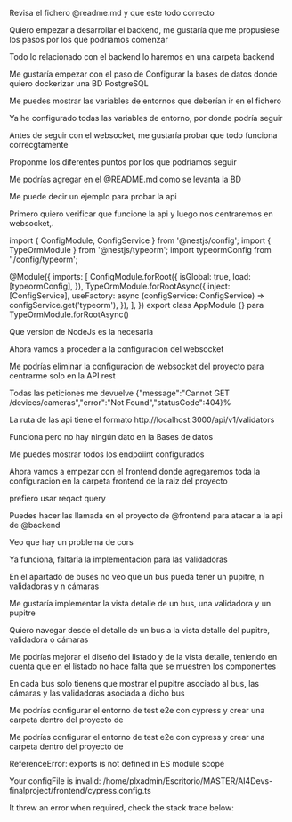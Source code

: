 

Revisa el fichero @readme.md  y que este todo correcto 


Quiero empezar a desarrollar el backend, me gustaría que me propusiese los pasos por los que podríamos comenzar 


Todo lo relacionado con el backend lo haremos en una carpeta backend 


Me gustaría empezar con el paso de Configurar la bases de datos donde quiero dockerizar una BD PostgreSQL

Me puedes mostrar las variables de entornos que deberían ir en el fichero 


Ya he configurado todas las variables de entorno, por donde podría seguir 


Antes de seguir con el websocket, me gustaría probar que todo funciona correcgtamente

Proponme los diferentes puntos por los que podríamos seguir 


Me podrías agregar en el @README.md  como se levanta la BD 

Me puede decir un ejemplo para probar la api 

Primero quiero verificar que funcione la api y luego nos centraremos en websocket,. 



import { ConfigModule, ConfigService } from '@nestjs/config';
import { TypeOrmModule } from '@nestjs/typeorm';
import typeormConfig from './config/typeorm';

@Module({
  imports: [
    ConfigModule.forRoot({
      isGlobal: true,
      load: [typeormConfig],
    }),
    TypeOrmModule.forRootAsync({
      inject: [ConfigService],
      useFactory: async (configService: ConfigService) =>
        configService.get('typeorm'),
    }),
  ],
})
export class AppModule {} para TypeOrmModule.forRootAsync() 


Que version de NodeJs es la necesaria

Ahora vamos a proceder a la configuracion del websocket


Me podrías eliminar la configuracion de websocket del proyecto para centrarme solo en la API  rest


Todas las peticiones me devuelve {"message":"Cannot GET /devices/cameras","error":"Not Found","statusCode":404}%                                           


La ruta de las api tiene el formato http://localhost:3000/api/v1/validators

Funciona pero no hay ningún dato en la Bases de datos


Me puedes mostrar todos los endpoiint configurados 


Ahora vamos a empezar con el frontend donde agregaremos toda la configuracion en la carpeta frontend de la raiz del proyecto 


prefiero usar reqact query 

Puedes hacer las llamada en el proyecto de @frontend  para atacar a la api de @backend 


Veo que hay un problema de cors


Ya funciona, faltaría la implementacion para las validadoras


En el apartado de buses no veo que un bus pueda tener un pupitre, n validadoras y n cámaras

Me gustaría implementar la vista detalle de un bus, una validadora y un pupitre

Quiero navegar desde el detalle de un bus a la vista detalle del pupitre, validadora o cámaras


Me podrías mejorar el diseño del listado y de la vista detalle, teniendo en cuenta que en el listado no hace falta que se muestren los componentes

En cada bus solo tienens que mostrar el pupitre asociado al bus, las cámaras y las validadoras asociada a dicho bus


Me podrías configurar el entorno de test e2e con cypress y crear una carpeta dentro del proyecto de 



Me podrías configurar el entorno de test e2e con cypress y crear una carpeta dentro del proyecto de 

ReferenceError: exports is not defined in ES module scope


Your configFile is invalid: /home/plxadmin/Escritorio/MASTER/AI4Devs-finalproject/frontend/cypress.config.ts

It threw an error when required, check the stack trace below: